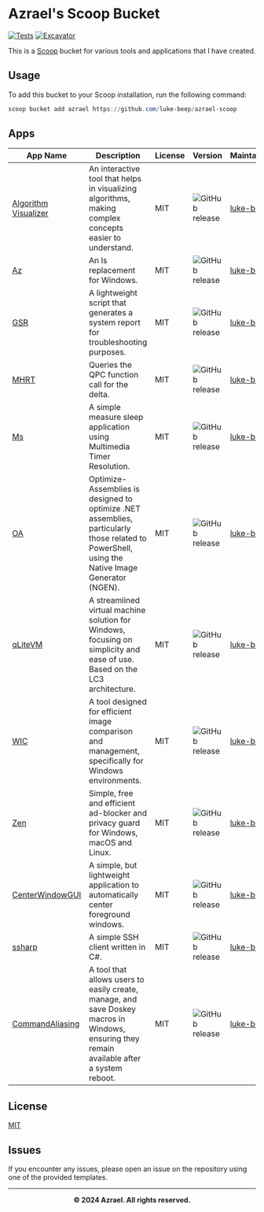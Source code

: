 # Azrael's Scoop Bucket

[![Tests](https://github.com/luke-beep/azrael-scoop/actions/workflows/ci.yml/badge.svg)](https://github.com/luke-beep/azrael-scoop/actions/workflows/ci.yml) [![Excavator](https://github.com/luke-beep/azrael-scoop/actions/workflows/excavator.yml/badge.svg)](https://github.com/luke-beep/azrael-scoop/actions/workflows/excavator.yml)

This is a [Scoop](https://scoop.sh) bucket for various tools and applications that I have created.

## Usage

To add this bucket to your Scoop installation, run the following command:

```powershell
scoop bucket add azrael https://github.com/luke-beep/azrael-scoop
```

## Apps

| App Name                                                                 | Description                                                                                                                                     | License | Version                                                                                           | Maintainer                                |
| ------------------------------------------------------------------------ | ----------------------------------------------------------------------------------------------------------------------------------------------- | ------- | ------------------------------------------------------------------------------------------------- | ----------------------------------------- |
| [Algorithm Visualizer](https://github.com/luke-beep/AlgorithmVisualizer) | An interactive tool that helps in visualizing algorithms, making complex concepts easier to understand.                                         | MIT     | ![GitHub release](https://img.shields.io/github/release/luke-beep/AlgorithmVisualizer.svg)        | [luke-beep](https://github.com/luke-beep) |
| [Az](https://github.com/luke-beep/AlgorithmVisualizer)                   | An ls replacement for Windows.                                                                                                                  | MIT     | ![GitHub release](https://img.shields.io/github/release/luke-beep/az.svg)                         | [luke-beep](https://github.com/luke-beep) |
| [GSR](https://github.com/luke-beep/GSR)                                  | A lightweight script that generates a system report for troubleshooting purposes.                                                               | MIT     | ![GitHub release](https://img.shields.io/github/release/luke-beep/GSR.svg)                        | [luke-beep](https://github.com/luke-beep) |
| [MHRT](https://github.com/luke-beep/MeasureHighResolutionTimer)          | Queries the QPC function call for the delta.                                                                                                    | MIT     | ![GitHub release](https://img.shields.io/github/release/luke-beep/MeasureHighResolutionTimer.svg) | [luke-beep](https://github.com/luke-beep) |
| [Ms](https://github.com/luke-beep/MeasureSleep)                          | A simple measure sleep application using Multimedia Timer Resolution.                                                                           | MIT     | ![GitHub release](https://img.shields.io/github/release/luke-beep/MeasureSleep.svg)               | [luke-beep](https://github.com/luke-beep) |
| [OA](https://github.com/luke-beep/ps-optimize-assemblies)                | Optimize-Assemblies is designed to optimize .NET assemblies, particularly those related to PowerShell, using the Native Image Generator (NGEN). | MIT     | ![GitHub release](https://img.shields.io/github/release/luke-beep/ps-optimize-assemblies.svg)     | [luke-beep](https://github.com/luke-beep) |
| [qLiteVM](https://github.com/luke-beep/qLiteVM)                          | A streamlined virtual machine solution for Windows, focusing on simplicity and ease of use. Based on the LC3 architecture.                      | MIT     | ![GitHub release](https://img.shields.io/github/release/luke-beep/qLiteVM.svg)                    | [luke-beep](https://github.com/luke-beep) |
| [WIC](https://github.com/luke-beep/WindowsImageComparator)               | A tool designed for efficient image comparison and management, specifically for Windows environments.                                           | MIT     | ![GitHub release](https://img.shields.io/github/release/luke-beep/WindowsImageComparator.svg)     | [luke-beep](https://github.com/luke-beep) |
| [Zen](https://github.com/luke-beep/zen)                                  | Simple, free and efficient ad-blocker and privacy guard for Windows, macOS and Linux.                                                           | MIT     | ![GitHub release](https://img.shields.io/github/release/luke-beep/zen.svg)                        | [luke-beep](https://github.com/luke-beep) |
| [CenterWindowGUI](https://github.com/luke-beep/CenterWindowGUI)          | A simple, but lightweight application to automatically center foreground windows.                                                               | MIT     | ![GitHub release](https://img.shields.io/github/release/luke-beep/CenterWindowGUI.svg)            | [luke-beep](https://github.com/luke-beep) |
| [ssharp](https://github.com/luke-beep/ssharp)                            | A simple SSH client written in C#.                                                                                                              | MIT     | ![GitHub release](https://img.shields.io/github/release/luke-beep/ssharp.svg)                     | [luke-beep](https://github.com/luke-beep) |
| [CommandAliasing](https://github.com/luke-beep/CommandAliasing)          | A tool that allows users to easily create, manage, and save Doskey macros in Windows, ensuring they remain available after a system reboot.     | MIT     | ![GitHub release](https://img.shields.io/github/release/luke-beep/commandaliasing.svg)            | [luke-beep](https://github.com/luke-beep) |

## License

[MIT](LICENSE)

## Issues

If you encounter any issues, please open an issue on the repository using one of the provided templates.

---

**<div align="center" id="footer">© 2024 Azrael. All rights reserved. <div>**
<br>
